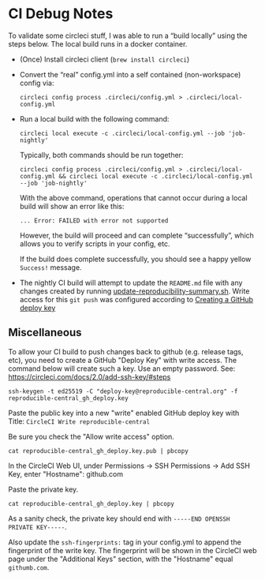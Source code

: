 CI Debug Notes
================
To validate some circleci stuff, I was able to run a “build locally” using the steps below.
The local build runs in a docker container.

  * (Once) Install circleci client (`brew install circleci`)

  * Convert the “real” config.yml into a self contained (non-workspace) config via:

        circleci config process .circleci/config.yml > .circleci/local-config.yml

  * Run a local build with the following command:
          
        circleci local execute -c .circleci/local-config.yml --job 'job-nightly'

    Typically, both commands should be run together:

        circleci config process .circleci/config.yml > .circleci/local-config.yml && circleci local execute -c .circleci/local-config.yml --job 'job-nightly'

    With the above command, operations that cannot occur during a local build will show an error like this:
     
      ```
      ... Error: FAILED with error not supported
      ```
    
      However, the build will proceed and can complete “successfully”, which allows you to verify scripts in your config, etc.
      
      If the build does complete successfully, you should see a happy yellow `Success!` message.


  * The nightly CI build will attempt to update the `README.md` file with any changes created by running 
    [update-reproducibility-summary.sh](../update-reproducibility-summary.sh). Write access for this `git push` was 
    configured according to [Creating a GitHub deploy key](https://circleci.com/docs/2.0/gh-bb-integration/#creating-a-github-deploy-key)

Miscellaneous
-------------

To allow your CI build to push changes back to github (e.g. release tags, etc), you need to create
a GitHub "Deploy Key" with write access. The command below will create such a key. Use an empty password.
See: https://circleci.com/docs/2.0/add-ssh-key/#steps

    ssh-keygen -t ed25519 -C "deploy-key@reproducible-central.org" -f reproducible-central_gh_deploy.key

Paste the public key into a new "write" enabled GitHub deploy key with Title: `CircleCI Write reproducible-central`

Be sure you check the "Allow write access" option.

    cat reproducible-central_gh_deploy.key.pub | pbcopy

In the CircleCI Web UI, under Permissions -> SSH Permissions -> Add SSH Key, enter "Hostname": github.com

Paste the private key.

    cat reproducible-central_gh_deploy.key | pbcopy        

As a sanity check, the private key should end with `-----END OPENSSH PRIVATE KEY-----`.

Also update the `ssh-fingerprints:` tag in your config.yml to append the fingerprint of the write key. The fingerprint
will be shown in the CircleCI web page under the "Additional Keys" section, with the "Hostname" equal `githumb.com`.
